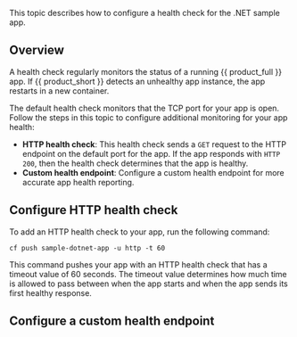 This topic describes how to configure a health check for the .NET sample app.

## Overview

A health check regularly monitors the status of a running {{ product_full }}
app. If {{ product_short }} detects an unhealthy app instance, the app restarts
in a new container.

The default health check monitors that the TCP port for your app is open.
Follow the steps in this topic to configure additional monitoring for your
app health:

* **HTTP health check**: This health check sends a `GET` request to the HTTP
endpoint on the default port for the app. If the app responds with `HTTP 200`,
then the health check determines that the app is healthy.
* **Custom health endpoint**: Configure a custom health endpoint for more
accurate app health reporting.

## Configure HTTP health check

To add an HTTP health check to your app, run the following command:

```
cf push sample-dotnet-app -u http -t 60
```

This command pushes your app with an HTTP health check that has a timeout
value of 60 seconds. The timeout value determines how much time is allowed
to pass between when the app starts and when the app sends its first healthy response.

## Configure a custom health endpoint
